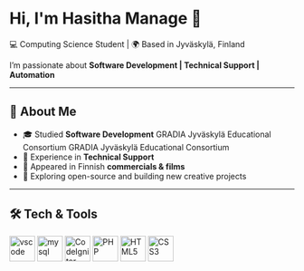 # Hi, I'm Hasitha Manage 👋  

💻 Computing Science Student | 🌍 Based in Jyväskylä, Finland  

I’m passionate about **Software Development | Technical Support | Automation**  

---

## 🚀 About Me
- 🎓 Studied **Software Development** GRADIA Jyväskylä Educational Consortium GRADIA Jyväskylä Educational Consortium
- 💼 Experience in **Technical Support**
- 🎥 Appeared in Finnish **commercials & films**  
- 🌱 Exploring open-source and building new creative projects  

---

## 🛠️ Tech & Tools
<p align="left">
<img src="https://cdn.jsdelivr.net/gh/devicons/devicon/icons/vscode/vscode-original.svg" alt="vscode" width="45" height="45"/>
<img src="https://cdn.jsdelivr.net/gh/devicons/devicon/icons/mysql/mysql-original.svg" alt="mysql" width="45" height="45"/>


<!-- Frameworks -->
<img src="https://cdn.jsdelivr.net/gh/devicons/devicon/icons/codeigniter/codeigniter-plain.svg" alt="CodeIgniter" width="45" height="45"/>

<!-- Languages / Web -->
<img src="https://cdn.jsdelivr.net/gh/devicons/devicon/icons/php/php-original.svg" alt="PHP" width="45" height="45"/>
<img src="https://cdn.jsdelivr.net/gh/devicons/devicon/icons/html5/html5-original.svg" alt="HTML5" width="45" height="45"/>
<img src="https://cdn.jsdelivr.net/gh/devicons/devicon/icons/css3/css3-original.svg" alt="CSS3" width="45" height="45"/>

</p> 

